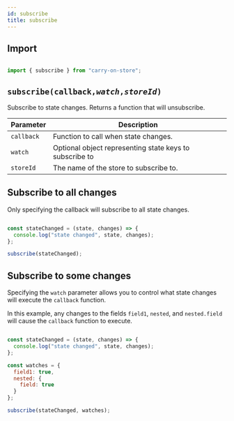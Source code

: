```yaml
---
id: subscribe
title: subscribe
---
```

## Import

```JavaScript

import { subscribe } from "carry-on-store";

```

## `subscribe(callback,`_`watch`_`,`_`storeId`_`)`

Subscribe to state changes. Returns a function that will unsubscribe.

| Parameter         | Description                                             |
| ----------------- | ------------------------------------------------------- |
| `callback` | Function to call when state changes.                    |
| `watch`    | Optional object representing state keys to subscribe to |
| `storeId`  | The name of the store to subscribe to.                  |

## Subscribe to all changes

Only specifying the callback will subscribe to all state changes.

```JavaScript

const stateChanged = (state, changes) => {
  console.log("state changed", state, changes);
};

subscribe(stateChanged);

```

## Subscribe to some changes

Specifying the `watch` parameter allows you to control what state changes will
execute the `callback` function.

In this example, any changes to the fields `field1`, `nested`, and
`nested.field` will cause the `callback` function to execute.

```JavaScript

const stateChanged = (state, changes) => {
  console.log("state changed", state, changes);
};

const watches = {
  field1: true,
  nested: {
    field: true
  }
};

subscribe(stateChanged, watches);

```
